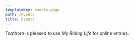 ```yaml
---
templateKey: events-page
path: /events
title: Events
---
```


Topthorn is pleased to use _My Riding Life_ for online entries.
